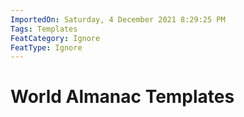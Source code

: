 ```yaml
---
ImportedOn: Saturday, 4 December 2021 8:29:25 PM
Tags: Templates
FeatCategory: Ignore
FeatType: Ignore
---
```

# World Almanac Templates